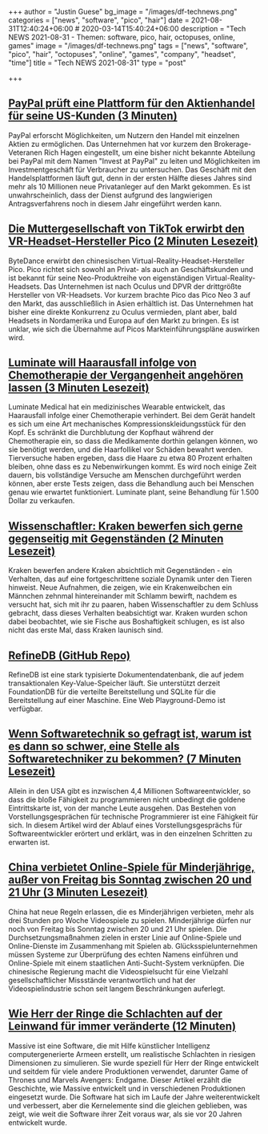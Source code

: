 +++
author = "Justin Guese"
bg_image = "/images/df-technews.png"
categories = ["news", "software", "pico", "hair"]
date = 2021-08-31T12:40:24+06:00 # 2020-03-14T15:40:24+06:00
description = "Tech NEWS 2021-08-31 - Themen: software, pico, hair, octopuses, online, games"
image = "/images/df-technews.png"
tags = ["news", "software", "pico", "hair", "octopuses", "online", "games", "company", "headset", "time"]
title = "Tech NEWS 2021-08-31"
type = "post"

+++

## [PayPal prüft eine Plattform für den Aktienhandel für seine US-Kunden (3 Minuten)](https://www.cnbc.com/2021/08/30/paypal-is-looking-to-launch-a-stock-trading-platform-for-its-customers.html)

 PayPal erforscht Möglichkeiten, um Nutzern den Handel mit einzelnen Aktien zu ermöglichen. Das Unternehmen hat vor kurzem den Brokerage-Veteranen Rich Hagen eingestellt, um eine bisher nicht bekannte Abteilung bei PayPal mit dem Namen "Invest at PayPal" zu leiten und Möglichkeiten im Investmentgeschäft für Verbraucher zu untersuchen. Das Geschäft mit den Handelsplattformen läuft gut, denn in der ersten Hälfte dieses Jahres sind mehr als 10 Millionen neue Privatanleger auf den Markt gekommen. Es ist unwahrscheinlich, dass der Dienst aufgrund des langwierigen Antragsverfahrens noch in diesem Jahr eingeführt werden kann.

## [Die Muttergesellschaft von TikTok erwirbt den VR-Headset-Hersteller Pico (2 Minuten Lesezeit)](https://www.theverge.com/2021/8/30/22648282/bytedance-tiktok-vr-pico-hardware?scrolla=5eb6d68b7fedc32c19ef33b4)

 ByteDance erwirbt den chinesischen Virtual-Reality-Headset-Hersteller Pico. Pico richtet sich sowohl an Privat- als auch an Geschäftskunden und ist bekannt für seine Neo-Produktreihe von eigenständigen Virtual-Reality-Headsets. Das Unternehmen ist nach Oculus und DPVR der drittgrößte Hersteller von VR-Headsets. Vor kurzem brachte Pico das Pico Neo 3 auf den Markt, das ausschließlich in Asien erhältlich ist. Das Unternehmen hat bisher eine direkte Konkurrenz zu Oculus vermieden, plant aber, bald Headsets in Nordamerika und Europa auf den Markt zu bringen. Es ist unklar, wie sich die Übernahme auf Picos Markteinführungspläne auswirken wird.

## [Luminate will Haarausfall infolge von Chemotherapie der Vergangenheit angehören lassen (3 Minuten Lesezeit)](https://techcrunch.com/2021/08/30/luminate-aims-to-make-hair-loss-from-chemotherapy-a-thing-of-the-past/)

 Luminate Medical hat ein medizinisches Wearable entwickelt, das Haarausfall infolge einer Chemotherapie verhindert. Bei dem Gerät handelt es sich um eine Art mechanisches Kompressionskleidungsstück für den Kopf. Es schränkt die Durchblutung der Kopfhaut während der Chemotherapie ein, so dass die Medikamente dorthin gelangen können, wo sie benötigt werden, und die Haarfollikel vor Schäden bewahrt werden. Tierversuche haben ergeben, dass die Haare zu etwa 80 Prozent erhalten bleiben, ohne dass es zu Nebenwirkungen kommt. Es wird noch einige Zeit dauern, bis vollständige Versuche am Menschen durchgeführt werden können, aber erste Tests zeigen, dass die Behandlung auch bei Menschen genau wie erwartet funktioniert. Luminate plant, seine Behandlung für 1.500 Dollar zu verkaufen.

## [Wissenschaftler: Kraken bewerfen sich gerne gegenseitig mit Gegenständen (2 Minuten Lesezeit)](https://futurism.com/the-byte/octopuses-fling-objects)

 Kraken bewerfen andere Kraken absichtlich mit Gegenständen - ein Verhalten, das auf eine fortgeschrittene soziale Dynamik unter den Tieren hinweist. Neue Aufnahmen, die zeigen, wie ein Krakenweibchen ein Männchen zehnmal hintereinander mit Schlamm bewirft, nachdem es versucht hat, sich mit ihr zu paaren, haben Wissenschaftler zu dem Schluss gebracht, dass dieses Verhalten beabsichtigt war. Kraken wurden schon dabei beobachtet, wie sie Fische aus Boshaftigkeit schlugen, es ist also nicht das erste Mal, dass Kraken launisch sind.

## [RefineDB (GitHub Repo)](https://github.com/losfair/RefineDB)

 RefineDB ist eine stark typisierte Dokumentendatenbank, die auf jedem transaktionalen Key-Value-Speicher läuft. Sie unterstützt derzeit FoundationDB für die verteilte Bereitstellung und SQLite für die Bereitstellung auf einer Maschine. Eine Web Playground-Demo ist verfügbar.

## [Wenn Softwaretechnik so gefragt ist, warum ist es dann so schwer, eine Stelle als Softwaretechniker zu bekommen? (7 Minuten Lesezeit)](https://bit.ly/3sY6suC/1/0100017b9bae2d5b-08e42336-5f17-4411-9c1b-43a57eff3900-000000/NCsJLxh6XAi_H6YbMUyf9tPJJdgrsEKiGntXpJdcK3Q=212)

 Allein in den USA gibt es inzwischen 4,4 Millionen Softwareentwickler, so dass die bloße Fähigkeit zu programmieren nicht unbedingt die goldene Eintrittskarte ist, von der manche Leute ausgehen. Das Bestehen von Vorstellungsgesprächen für technische Programmierer ist eine Fähigkeit für sich. In diesem Artikel wird der Ablauf eines Vorstellungsgesprächs für Softwareentwickler erörtert und erklärt, was in den einzelnen Schritten zu erwarten ist.

## [China verbietet Online-Spiele für Minderjährige, außer von Freitag bis Sonntag zwischen 20 und 21 Uhr (3 Minuten Lesezeit)](https://arstechnica.com/tech-policy/2021/08/china-bans-online-gaming-for-minors-except-from-8-pm-9-pm-friday-to-sunday/)

 China hat neue Regeln erlassen, die es Minderjährigen verbieten, mehr als drei Stunden pro Woche Videospiele zu spielen. Minderjährige dürfen nur noch von Freitag bis Sonntag zwischen 20 und 21 Uhr spielen. Die Durchsetzungsmaßnahmen zielen in erster Linie auf Online-Spiele und Online-Dienste im Zusammenhang mit Spielen ab. Glücksspielunternehmen müssen Systeme zur Überprüfung des echten Namens einführen und Online-Spiele mit einem staatlichen Anti-Sucht-System verknüpfen. Die chinesische Regierung macht die Videospielsucht für eine Vielzahl gesellschaftlicher Missstände verantwortlich und hat der Videospielindustrie schon seit langem Beschränkungen auferlegt.

## [Wie Herr der Ringe die Schlachten auf der Leinwand für immer veränderte (12 Minuten)](https://www.cnet.com/features/how-lord-of-the-rings-changed-big-screen-battles-forever/)

 Massive ist eine Software, die mit Hilfe künstlicher Intelligenz computergenerierte Armeen erstellt, um realistische Schlachten in riesigen Dimensionen zu simulieren. Sie wurde speziell für Herr der Ringe entwickelt und seitdem für viele andere Produktionen verwendet, darunter Game of Thrones und Marvels Avengers: Endgame. Dieser Artikel erzählt die Geschichte, wie Massive entwickelt und in verschiedenen Produktionen eingesetzt wurde. Die Software hat sich im Laufe der Jahre weiterentwickelt und verbessert, aber die Kernelemente sind die gleichen geblieben, was zeigt, wie weit die Software ihrer Zeit voraus war, als sie vor 20 Jahren entwickelt wurde.

